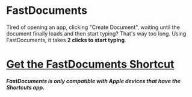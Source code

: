 # FastDocuments

Tired of opening an app, clicking "Create Document", waiting until the document finally loads and then start typing? That's way too long. Using FastDocuments, it takes **2 clicks to start typing**.

# [Get the FastDocuments Shortcut](https://www.icloud.com/shortcuts/47bae8ab011b40cf85f362cf6c4e3270)
***FastDocuments is only compatible with Apple devices that have the Shortcuts app.***

